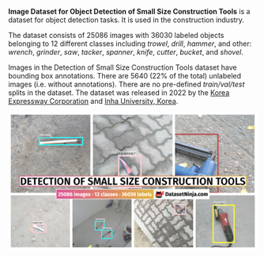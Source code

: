 **Image Dataset for Object Detection of Small Size Construction Tools** is a dataset for object detection tasks. It is used in the construction industry. 

The dataset consists of 25086 images with 36030 labeled objects belonging to 12 different classes including *trowel*, *drill*, *hammer*, and other: *wrench*, *grinder*, *saw*, *tacker*, *spanner*, *knife*, *cutter*, *bucket*, and *shovel*.

Images in the Detection of Small Size Construction Tools dataset have bounding box annotations. There are 5640 (22% of the total) unlabeled images (i.e. without annotations). There are no pre-defined <i>train/val/test</i> splits in the dataset. The dataset was released in 2022 by the [Korea Expressway Corporation](https://www.ex.co.kr/eng/) and [Inha University, Korea](https://eng.inha.ac.kr/).

<img src="https://github.com/dataset-ninja/small-size-construction-tools/raw/main/visualizations/poster.png">
